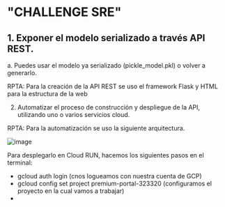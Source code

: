 # "CHALLENGE SRE" 

## 1. Exponer el modelo serializado a través API REST.
a. Puedes usar el modelo ya serializado (pickle_model.pkl) o volver a generarlo.

RPTA: Para la creación de la API REST se uso el framework Flask y HTML para la estructura de la web


2. Automatizar el proceso de construcción y despliegue de la API, utilizando uno o varios servicios cloud.

RPTA: Para la automatización se uso la siguiente arquitectura.

![image](https://user-images.githubusercontent.com/30010135/217001216-738c55ca-648f-4ef4-b189-4f11ff50b727.png)

Para desplegarlo en Cloud RUN, hacemos los siguientes pasos en el terminal:

* gcloud auth login (cnos logueamos con nuestra cuenta de GCP)
* gcloud config set project premium-portal-323320 (configuramos el proyecto en la cual vamos a trabajar)
* 
